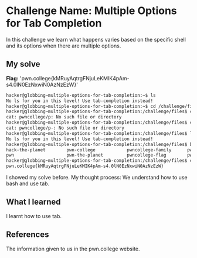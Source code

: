 # Challenge Name: Multiple Options for Tab Completion
In this challenge we learn what happens varies based on the specific shell and its options when there are multiple options.

## My solve
**Flag:** 'pwn.college{kMRuyAqtrgFNjuLeKMIK4pAm-s4.0lN0EzNxwiN0AzNzEzW}'
```bash
hacker@globbing~multiple-options-for-tab-completion:~$ ls
No ls for you in this level! Use tab-completion instead!
hacker@globbing~multiple-options-for-tab-completion:~$ cd /challenge/files
hacker@globbing~multiple-options-for-tab-completion:/challenge/files$ cat pwncollege/p
cat: pwncollege/p: No such file or directory
hacker@globbing~multiple-options-for-tab-completion:/challenge/files$ cat pwncollege/p-
cat: pwncollege/p-: No such file or directory
hacker@globbing~multiple-options-for-tab-completion:/challenge/files$ ls
No ls for you in this level! Use tab-completion instead!
hacker@globbing~multiple-options-for-tab-completion:/challenge/files$ bash
hack-the-planet        pwn-college            pwncollege-family      pwncollege-flamingo    pwncollege-hacking
pwn                    pwn-the-planet         pwncollege-flag        pwncollege-flyswatter
hacker@globbing~multiple-options-for-tab-completion:/challenge/files$ cat pwncollege-flag
pwn.college{kMRuyAqtrgFNjuLeKMIK4pAm-s4.0lN0EzNxwiN0AzNzEzW}
```

I showed my solve before.
My thought process: We understand how to use bash and use tab.

## What I learned
I learnt how to use tab.
## References
The information given to us in the pwn.college website.
